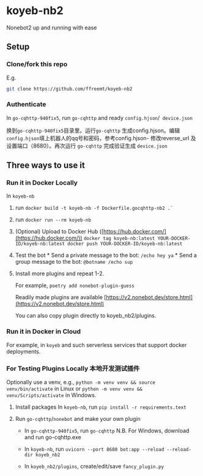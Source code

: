# koyeb-nb2
Nonebot2 up and running with ease

<!--Dockerfile.gocqhttp-nb2 for go-cqhttp-940fix5 and nonebot2-->

## Setup

### Clone/fork this repo

E.g.
```bash
git clone https://github.com/ffreemt/koyeb-nb2
```

### Authenticate
In `go-cqhttp-940fix5`, run `go-cqhttp` and ready `config.hjson`/` device.json`

换到`go-cqhttp-940fix5`目录里。运行`go-cqhttp` 生成config.hjson。编辑`config.hjson`填上机器人的qq号和密码，参考config.hjson- 修改reverse_url 及设置端口（8680）。再次运行 `go-cqhttp` 完成验证生成 `device.json`

## Three ways to use it

### Run it in Docker Locally

In `koyeb-nb`

1.   run
         ```
        docker build -t koyeb-nb -f Dockerfile.gocqhttp-nb2 .`
         ```
2.   run `docker run --rm koyeb-nb`

3.   (Optional) Upload to Docker Hub ([https://hub.docker.com/](https://hub.docker.com/))
    ```
    docker tag koyeb-nb:latest YOUR-DOCKER-ID/koyeb-nb:latest
    docker push YOUR-DOCKER-ID/koyeb-nb:latest
    ```
4.   Test the bot
    *  Send a private message to the bot: `/echo hey ya`
    *  Send a group message to the bot: `@botname /echo sup`

5.  Install more plugins and repeat 1-2.

    For example, `poetry add nonebot-plugin-guess`

    Readily made plugins are available
    [https://v2.nonebot.dev/store.html](https://v2.nonebot.dev/store.html)

    You can also copy plugin directly to koyeb_nb2/plugins.

### Run it in Docker in Cloud
 For example, in `koyeb` and such serverless services that support docker deployments.

### **For Testing Plugins Locally 本地开发测试插件**
Optionally use a venv, e.g., `python -m venv venv && source venv/bin/activate` in Linux or `python -m venv venv && venv/Scripts/activate` in Windows.

1. Install packages
In `koyeb-nb`, run `pip install -r requirements.text`

2. Run `go-cqhttp`/`nonebot` and make your own plugin
    *   In `go-cqhttp-940fix5`, run `go-cqhttp`
        N.B. For Windows, download and run go-cqhttp.exe

    *   In `koyeb-nb`, run `uvicorn --port 8680 bot:app --reload --reload-dir koyeb_nb2`
    *   In `koyeb_nb2/plugins`, create/edit/save `fancy_plugin.py`
